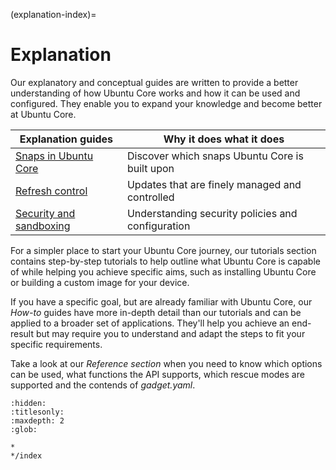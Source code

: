 (explanation-index)=
# Explanation


Our explanatory and conceptual guides are written to provide a better understanding of how Ubuntu Core works and how it can be used and configured. They enable you to expand your knowledge and become better at Ubuntu Core.

| **Explanation guides** | Why it does what it does |
|--|--|
| [Snaps in Ubuntu Core](/explanation/core-elements/snaps-in-ubuntu-core) | Discover which snaps Ubuntu Core is built upon |
| [Refresh control](/explanation/refresh-control) | Updates that are finely managed and controlled  |
| [Security and sandboxing](/explanation/security-and-sandboxing) | Understanding security policies and configuration  |

For a simpler place to start your Ubuntu Core journey, our tutorials section contains step-by-step tutorials to help outline what Ubuntu Core is capable of while helping you achieve specific aims, such as installing Ubuntu Core or building a custom image for your device.

If you have a specific goal, but are already familiar with Ubuntu Core, our _How-to_ guides have more in-depth detail than our tutorials and can be applied to a broader set of applications. They'll help you achieve an end-result but may require you to understand and adapt the steps to fit your specific requirements.

Take a look at our  _Reference section_ when  you need to know which options can be used, what functions the API supports, which rescue modes are supported and the contends of _gadget.yaml_.


```{toctree}
:hidden:
:titlesonly:
:maxdepth: 2
:glob:

*
*/index
